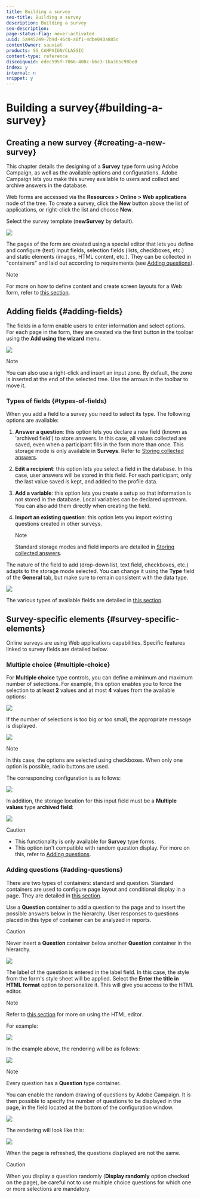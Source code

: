 ```yaml
---
title: Building a survey
seo-title: Building a survey
description: Building a survey
seo-description: 
page-status-flag: never-activated
uuid: 5a945249-7b9d-46c0-a0f1-4dbe040a885c
contentOwner: sauviat
products: SG_CAMPAIGN/CLASSIC
content-type: reference
discoiquuid: edec595f-7066-408c-b6c3-1ba3b5c98be0
index: y
internal: n
snippet: y
---
```


# Building a survey{#building-a-survey}

## Creating a new survey {#creating-a-new-survey}

This chapter details the designing of a **Survey** type form using Adobe Campaign, as well as the available options and configurations. Adobe Campaign lets you make this survey available to users and collect and archive answers in the database.

Web forms are accessed via the **Resources > Online > Web applications** node of the tree. To create a survey, click the **New** button above the list of applications, or right-click the list and choose **New**.

Select the survey template (**newSurvey** by default).

![](assets/s_ncs_admin_survey_select_template.png)

The pages of the form are created using a special editor that lets you define and configure (text) input fields, selection fields (lists, checkboxes, etc.) and static elements (images, HTML content, etc.). They can be collected in "containers" and laid out according to requirements (see [Adding questions](../../web/using/building-a-survey.md#adding-questions)).

>[!NOTE]
>
>For more on how to define content and create screen layouts for a Web form, refer to [this section](../../web/using/about-web-forms.md).

## Adding fields {#adding-fields}

The fields in a form enable users to enter information and select options. For each page in the form, they are created via the first button in the toolbar using the **Add using the wizard** menu. 

![](assets/s_ncs_admin_survey_add_field_menu.png)

>[!NOTE]
>
>You can also use a right-click and insert an input zone. By default, the zone is inserted at the end of the selected tree. Use the arrows in the toolbar to move it.

### Types of fields {#types-of-fields}

When you add a field to a survey you need to select its type. The following options are available:

1. **Answer a question**: this option lets you declare a new field (known as 'archived field') to store answers. In this case, all values collected are saved, even when a participant fills in the form more than once. This storage mode is only available in **Surveys**. Refer to [Storing collected answers](../../web/using/building-a-survey.md#storing-collected-answers).
1. **Edit a recipient**: this option lets you select a field in the database. In this case, user answers will be stored in this field. For each participant, only the last value saved is kept, and added to the profile data.
1. **Add a variable**: this option lets you create a setup so that information is not stored in the database. Local variables can be declared upstream. You can also add them directly when creating the field.
1. **Import an existing question**: this option lets you import existing questions created in other surveys.

   >[!NOTE]
   >
   >Standard storage modes and field imports are detailed in [Storing collected answers](../../web/using/building-a-survey.md#storing-collected-answers).

The nature of the field to add (drop-down list, text field, checkboxes, etc.) adapts to the storage mode selected. You can change it using the **Type** field of the **General** tab, but make sure to remain consistent with the data type.

![](assets/s_ncs_admin_survey_change_type.png)

The various types of available fields are detailed in [this section](../../web/using/about-web-forms.md).

## Survey-specific elements {#survey-specific-elements}

Online surveys are using Web applications capabilities. Specific features linked to survey fields are detailed below.

### Multiple choice {#multiple-choice}

For **Multiple choice** type controls, you can define a minimum and maximum number of selections. For example, this option enables you to force the selection to at least **2** values and at most **4** values from the available options:

![](assets/s_ncs_admin_survey_multichoice_ex1.png)

If the number of selections is too big or too small, the appropriate message is displayed.

![](assets/s_ncs_admin_survey_multichoice_ex2.png)

>[!NOTE]
>
>In this case, the options are selected using checkboxes. When only one option is possible, radio buttons are used.

The corresponding configuration is as follows:

![](assets/s_ncs_admin_survey_multichoice_ex3.png)

In addition, the storage location for this input field must be a **Multiple values** type **archived field**: 

![](assets/s_ncs_admin_survey_multiple_values_field.png)

>[!CAUTION]
>
>* This functionality is only available for **Survey** type forms. 
>* This option isn't compatible with random question display. For more on this, refer to [Adding questions](../../web/using/building-a-survey.md#adding-questions).
>

### Adding questions {#adding-questions}

There are two types of containers: standard and question. Standard containers are used to configure page layout and conditional display in a page. They are detailed in [this section](../../web/using/about-web-forms.md).

Use a **Question** container to add a question to the page and to insert the possible answers below in the hierarchy. User responses to questions placed in this type of container can be analyzed in reports.

>[!CAUTION]
>
>Never insert a **Question** container below another **Question** container in the hierarchy.

![](assets/s_ncs_admin_question_label.png)

The label of the question is entered in the label field. In this case, the style from the form's style sheet will be applied. Select the **Enter the title in HTML format** option to personalize it. This will give you access to the HTML editor.

>[!NOTE]
>
>Refer to [this section](../../web/using/about-web-forms.md) for more on using the HTML editor.

For example:

![](assets/s_ncs_admin_survey_containers_qu_arbo.png)

In the example above, the rendering will be as follows:

![](assets/s_ncs_admin_survey_containers_qu_ex.png)

>[!NOTE]
>
>Every question has a **Question** type container.

You can enable the random drawing of questions by Adobe Campaign. It is then possible to specify the number of questions to be displayed in the page, in the field located at the bottom of the configuration window.

![](assets/s_ncs_admin_survey_containers_qu_display.png)

The rendering will look like this:

![](assets/s_ncs_admin_survey_containers_qu_display_rendering.png)

When the page is refreshed, the questions displayed are not the same.

>[!CAUTION]
>
>When you display a question randomly (**Display randomly** option checked on the page), be careful not to use multiple choice questions for which one or more selections are mandatory.

